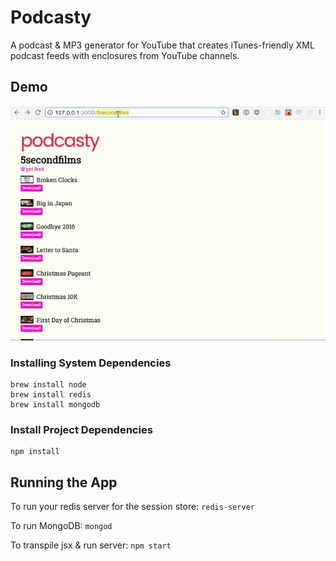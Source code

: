 # Podcasty

A podcast & MP3 generator for YouTube that creates iTunes-friendly XML podcast feeds with enclosures from YouTube channels.

## Demo
![Podcast Demo gif](https://raw.githubusercontent.com/plasticbugs/podcasty/master/demo.gif)

### Installing System Dependencies

```
brew install node
brew install redis
brew install mongodb
```

### Install Project Dependencies

```
npm install
```

## Running the App

To run your redis server for the session store: `redis-server`

To run MongoDB: `mongod`

To transpile jsx & run server: `npm start`
